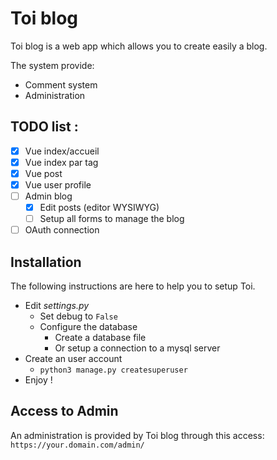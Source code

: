 # Toi blog

Toi blog is a web app which allows you to create easily a blog.

The system provide:

* Comment system
* Administration

## TODO list :

* [x] Vue index/accueil
* [x] Vue index par tag
* [x] Vue post
* [x] Vue user profile
* [ ] Admin blog
  * [x] Edit posts (editor WYSIWYG)
  * [ ] Setup all forms to manage the blog
* [ ] OAuth connection

## Installation

The following instructions are here to help you to setup Toi.

* Edit *settings.py*
  * Set debug to `False`
  * Configure the database
    * Create a database file
    * Or setup a connection to a mysql server
* Create an user account
  * `python3 manage.py createsuperuser`
* Enjoy !

## Access to Admin

An administration is provided by Toi blog through this access: `https://your.domain.com/admin/`